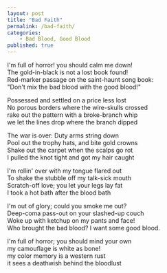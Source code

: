 ```yaml
---
layout: post
title: "Bad Faith"
permalink: /bad-faith/
categories:
    - Bad Blood, Good Blood
published: true
---
```


I'm full of horror! you should calm me down!   
The gold-in-black is not a lost book found!   
Red-marker passage on the saint-haunt song book:   
"Don't mix the bad blood with the good blood!"   

Possessed and settled on a price less lost   
No porous borders where the wire-skulls crossed   
rake out the pattern with a broke-branch whip   
we let the lines drop where the branch dipped

The war is over: Duty arms string down   
Pool out the trophy hats, and bite gold crowns   
Shake out the carpet when the scalps go rot   
I pulled the knot tight and got my hair caught   

I'm rollin' over with my tongue flared out   
To shake the stubble off my talk-sick mouth   
Scratch-off love; you let your legs lay fat   
I took a hot bath after the blood bath   

I'm out of glory; could you smoke me out?  
Deep-coma pass-out on your slashed-up couch  
Woke up with ketchup on my pants and face!  
Who brought the bad blood? I want some good blood.  

I'm full of horror; you should mind your own   
my camouflage is white as bone!    
my color memory is a western rust    
it sees a deathwish behind the bloodlust    
